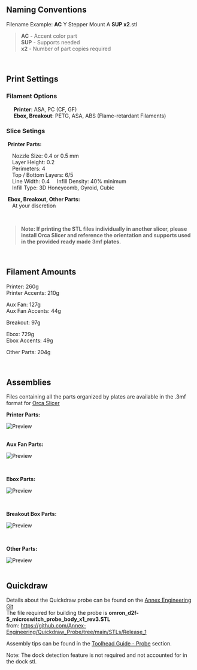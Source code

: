 ## Naming Conventions

Filename Example: **AC** Y Stepper Mount A **SUP x2**.stl

> **AC** - Accent color part  
> **SUP** - Supports needed  
> **x2** - Number of part copies required

<br>

## Print Settings

### Filament Options  
&nbsp;&nbsp;&nbsp;&nbsp; **Printer**: ASA, PC (CF, GF)  
&nbsp;&nbsp;&nbsp;&nbsp;&nbsp;**Ebox, Breakout**:  PETG, ASA, ABS (Flame-retardant Filaments)  

### Slice Setings

&nbsp;**Printer Parts:**  

&nbsp;&nbsp;&nbsp;&nbsp;Nozzle Size: 0.4 or 0.5 mm  
&nbsp;&nbsp;&nbsp;&nbsp;Layer Height: 0.2  
&nbsp;&nbsp;&nbsp;&nbsp;Perimeters: 4  
&nbsp;&nbsp;&nbsp;&nbsp;Top / Bottom Layers: 6/5  
&nbsp;&nbsp;&nbsp;&nbsp;Line Width: 0.4 
&nbsp;&nbsp;&nbsp;&nbsp;Infill Density: 40% minimum  
&nbsp;&nbsp;&nbsp;&nbsp;Infill Type: 3D Honeycomb, Gyroid, Cubic 

&nbsp;**Ebox, Breakout, Other Parts:**  
&nbsp;&nbsp;&nbsp;&nbsp;At your discretion  

<br>

>**Note: If printing the STL files individually in another slicer,  please install Orca Slicer and reference the orientation and supports used in the provided ready made 3mf plates.**

<br>


## Filament Amounts

Printer: 260g  
Printer Accents: 210g

Aux Fan: 127g  
Aux Fan Accents: 44g

Breakout: 97g

Ebox: 729g  
Ebox Accents: 49g

Other Parts: 204g  

<br>

## Assemblies

Files containing all the parts organized by plates are available in the .3mf format for [Orca Slicer](https://github.com/SoftFever/OrcaSlicer)

**Printer Parts:**  <br>

![Preview](/Images/prev_o_printer.png)  
<br>


**Aux Fan Parts:**  <br>

![Preview](/Images/prev_o_auxfan.png)

<br>


**Ebox Parts:**  <br>

![Preview](/Images/prev_o_ebox.png)

<br>


**Breakout Box Parts:**  <br>

![Preview](/Images/prev_o_breakbeat.png)

<br>

**Other Parts:**  <br>

![Preview](/Images/prev_o_other.png)  
<br>

## Quickdraw

Details about the Quickdraw probe can be found on the [Annex Engineering Git](https://github.com/Annex-Engineering/Quickdraw_Probe/tree/main)  
The file required for building the probe is **omron_d2f-5_microswitch_probe_body_x1_rev3.STL**  
from: https://github.com/Annex-Engineering/Quickdraw_Probe/tree/main/STLs/Release_1

Assembly tips can be found in the [Toolhead Guide - Probe](https://github.com/lhndo/LH-Stinger/wiki/Toolhead#probe) section.  

Note: The dock detection feature is not required and not accounted for in the dock stl.
